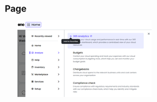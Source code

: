 # Page

<figure><img src="../.gitbook/assets/MyImage (1).png" alt=""><figcaption></figcaption></figure>
